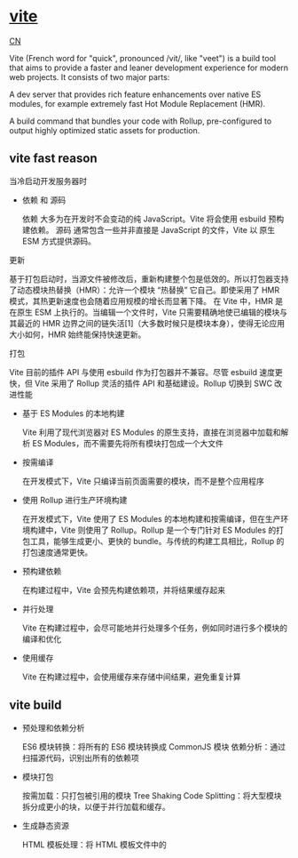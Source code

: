 # [vite](https://vite.dev/)

[CN](https://cn.vite.dev/)

Vite (French word for "quick", pronounced /vit/, like "veet") is a build tool that aims to provide a faster and leaner development experience for modern web projects. It consists of two major parts:

A dev server that provides rich feature enhancements over native ES modules, for example extremely fast Hot Module Replacement (HMR).

A build command that bundles your code with Rollup, pre-configured to output highly optimized static assets for production.

## vite fast reason

当冷启动开发服务器时

-   依赖 和 源码

    依赖 大多为在开发时不会变动的纯 JavaScript。Vite 将会使用 esbuild 预构建依赖。
    源码 通常包含一些并非直接是 JavaScript 的文件，Vite 以 原生 ESM 方式提供源码。

更新

基于打包启动时，当源文件被修改后，重新构建整个包是低效的。所以打包器支持了动态模块热替换（HMR）：允许一个模块 “热替换” 它自己。即使采用了 HMR 模式，其热更新速度也会随着应用规模的增长而显著下降。
在 Vite 中，HMR 是在原生 ESM 上执行的。当编辑一个文件时，Vite 只需要精确地使已编辑的模块与其最近的 HMR 边界之间的链失活[1]（大多数时候只是模块本身），使得无论应用大小如何，HMR 始终能保持快速更新。

打包

Vite 目前的插件 API 与使用 esbuild 作为打包器并不兼容。尽管 esbuild 速度更快，但 Vite 采用了 Rollup 灵活的插件 API 和基础建设。Rollup 切换到 SWC 改进性能

-   基于 ES Modules 的本地构建

    Vite 利用了现代浏览器对 ES Modules 的原生支持，直接在浏览器中加载和解析 ES Modules，而不需要先将所有模块打包成一个大文件

-   按需编译

    在开发模式下，Vite 只编译当前页面需要的模块，而不是整个应用程序

-   使用 Rollup 进行生产环境构建

    在开发模式下，Vite 使用了 ES Modules 的本地构建和按需编译，但在生产环境构建中，Vite 则使用了 Rollup。Rollup 是一个专门针对 ES Modules 的打包工具，能够生成更小、更快的 bundle。与传统的构建工具相比，Rollup 的打包速度通常更快。

-   预构建依赖

    在构建过程中，Vite 会预先构建依赖项，并将结果缓存起来

-   并行处理

    Vite 在构建过程中，会尽可能地并行处理多个任务，例如同时进行多个模块的编译和优化

-   使用缓存

    Vite 在构建过程中，会使用缓存来存储中间结果，避免重复计算

## vite build

-   预处理和依赖分析

    ES6 模块转换：将所有的 ES6 模块转换成 CommonJS 模块
    依赖分析：通过扫描源代码，识别出所有的依赖项

-   模块打包

    按需加载：只打包被引用的模块
    Tree Shaking
    Code Splitting：将大型模块拆分成更小的块，以便于并行加载和缓存。

-   生成静态资源

    HTML 模板处理：将 HTML 模板文件中的 <script> 标签替换为指向打包后的 JavaScript 文件的链接。
    CSS 处理：将 CSS 文件打包并最小化，生成一个单独的 CSS 文件。
    Asset 处理：处理其他类型的静态资源，如图片、字体等，确保它们可以正确地被应用程序使用。

-   优化和压缩

-   输出

## install demo

```js
// create project
npm create vite@latest // choose template
// run
npm run dev
```

## [config](https://v4.vite.dev/config/)

When running vite from the command line, Vite will automatically try to resolve a config file named vite.config.js inside project root (other JS and TS extensions are also supported).

Note Vite supports using ES modules syntax in the config file even if the project is not using native Node ESM

```js
// package.json
"type": "module",

// 如果你在 package.json 中添加了 type: "module", Node.js 将默认解析 .js 文件作为 ESM 模块。然而，这也意味着你需要使用 .mjs 扩展名来明确标记 CommonJS 模块。
```

### entry

By default, Vite will crawl all your .html files to detect dependencies that need to be pre-bundled (ignoring node_modules, build.outDir, **tests** and coverage). If build.rollupOptions.input is specified, Vite will crawl those entry points instead.

```js
//package.json
"build:test": "vite build --mode test",

//vite.config.ts
import { defineConfig } from 'vite'
import react from '@vitejs/plugin-react-swc'

// https://vitejs.dev/config/
export default defineConfig(({ mode }) => {
    const isDev = mode === 'dev'
    return {
        plugins: [react()],
        build: {
            rollupOptions: {
                input: 'src/main.js', // 明确指定入口文件
            },
        },
    }
})
```

### esbuild

Type: ESBuildOptions | false

ESBuildOptions extends [esbuild's own transform options](https://esbuild.github.io/api/#build).

#### [drop](https://esbuild.github.io/api/#drop)

```js
export default defineConfig({
    esbuild: {
        drop: ['console', 'debugger'],
    },
})
```

## [Plugins](https://github.com/rollup/awesome)

https://tanstack.com/

### [vite-plugin-html](https://github.com/vbenjs/vite-plugin-html)

A vite plugin for processing html. It is developed based on lodash template

```js
import { defineConfig, Plugin } from 'vite'
import vue from '@vitejs/plugin-vue'

import { createHtmlPlugin } from 'vite-plugin-html'

export default defineConfig({
    plugins: [
        createHtmlPlugin({
            minify: true,
            /**
             * After writing entry here, you will not need to add script tags in `index.html`, the original tags need to be deleted
             * @default src/main.ts
             */
            entry: 'src/main.ts',
        }),
    ],
})
```

### [vite-plugin-css-injected-by-js](https://github.com/marco-prontera/vite-plugin-css-injected-by-js)

A Vite plugin that takes the CSS and adds it to the page through the JS. For those who want a single JS file.

```js
import cssInjectedByJsPlugin from 'vite-plugin-css-injected-by-js'

export default {
    plugins: [cssInjectedByJsPlugin()],
}
```

### [vite-plugin-dts](https://github.com/qmhc/vite-plugin-dts)

A Vite plugin for generating `.d.ts` files.

```js
import dts from 'vite-plugin-dts'

export default defineConfig({
    plugins: [dts()],
})
```

### [vite-plugin-svgr](https://github.com/pd4d10/vite-plugin-svgr)

Vite plugin to transform SVGs into React components.

```js
// vite.config.js
import svgr from 'vite-plugin-svgr'

export default {
    // ...
    plugins: [svgr()],
}
```

### [rollup-plugin-external-globals](https://github.com/eight04/rollup-plugin-external-globals)

